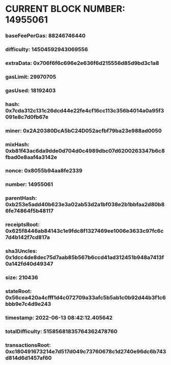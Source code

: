 # CURRENT BLOCK NUMBER: 14955061

### baseFeePerGas: 88246746440
### difficulty: 14504592943069556
### extraData: 0x706f6f6c696e2e636f6d215556d85d9bd3c1a8
### gasLimit: 29970705
### gasUsed: 18192403
### hash: 0x7cda312c131c26dcd44e22fe4cf16cc113c356b4014a0a95f3091e8c7d0fb67e
### miner: 0x2A20380DcA5bC24D052acfbf79ba23e988ad0050
### mixHash: 0xb81f43ac6da9dde0d704d0c4989dbc07d6200263347b6c8fbad0e8aaf4a3142e
### nonce: 0x8055b94aa8fe2339
### number: 14955061
### parentHash: 0xb253e5add40b623e3a02ab53d2a1bf038e2b1bbfaa2d80b86fe74864f5b48117
### receiptsRoot: 0x625f8446ab84143c1e9fdc8f1327469ee1006e3633c97fc6c7d4b142f7cd817a
### sha3Uncles: 0x1dcc4de8dec75d7aab85b567b6ccd41ad312451b948a7413f0a142fd40d49347
### size: 210436
### stateRoot: 0x56cea420a4cfff1d4c072709a33afc5b5ab1c0b92d44b3f1c6bbb9e7c4d9e243
### timestamp: 2022-06-13 08:42:12.405642
### totalDifficulty: 51585681835764362478760
### transactionsRoot: 0xc180491673214e7d517d049c73760678c1d2740e96dc6b743d814d6d1457af60
